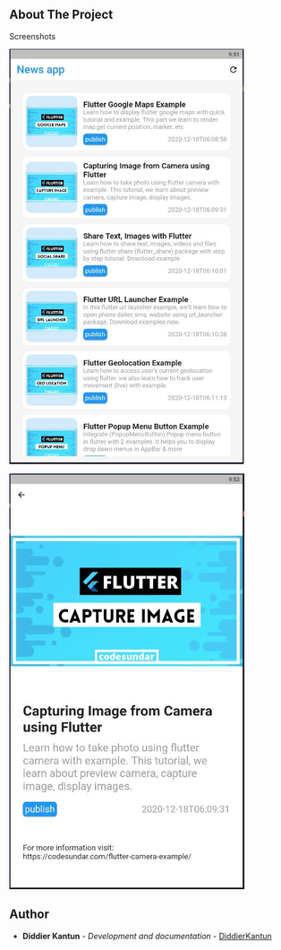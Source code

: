 ## About The Project

Screenshots

[![Screenshot](https://github.com/DiddierKQ/news_app/blob/master/assets/Capture1.JPG)](https://github.com/DiddierKQ/news_app/blob/master/assets/Capture1.JPG)

[![Screenshot](https://github.com/DiddierKQ/news_app/blob/master/assets/Capture2.JPG)](https://github.com/DiddierKQ/news_app/blob/master/assets/Capture2.JPG)

<!-- AUTHOR -->
## Author

* **Diddier Kantun** - *Development and documentation* - [DiddierKantun](https://github.com/DiddierKQ)
